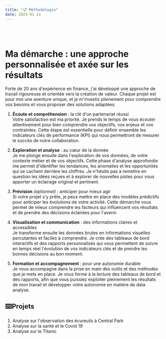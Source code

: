 ```yaml
---
title: "📋 Méthodologie"
date: 2025-01-21
---
```

<link rel="stylesheet" href="{{ '/assets/css/styles.css' | relative_url }}">


<br>
<br>


# **Ma démarche : une approche personnalisée et axée sur les résultats**

Forte de 20 ans d'expérience en finance, j'ai développé une approche de travail rigoureuse et orientée vers la création de valeur. Chaque projet est pour moi une aventure unique, et je m'investis pleinement pour comprendre vos besoins et vous proposer des solutions adaptées.

1. **Écoute et compréhension** : la clé d'un partenariat réussi<br>
Votre satisfaction est ma priorité. Je prends le temps de vous écouter attentivement pour bien comprendre vos objectifs, vos enjeux et vos contraintes. Cette étape est essentielle pour définir ensemble les indicateurs clés de performance (KPI) qui nous permettront de mesurer le succès de notre collaboration.

2. **Exploration et analyse** : au cœur de la donnée<br>
Je me plonge ensuite dans l'exploration de vos données, de votre contexte métier et de vos objectifs. Cette phase d'analyse approfondie me permet d'identifier les tendances, les anomalies et les opportunités qui se cachent derrière les chiffres. Je n'hésite pas à remettre en question les idées reçues et à explorer de nouvelles pistes pour vous apporter un éclairage original et pertinent.

3. **Prévision** _(optionnel)_ : anticiper pour mieux agir<br>
Si votre projet s'y prête, je peux mettre en place des modèles prédictifs pour anticiper les évolutions de votre activité. Cette démarche vous permet de mieux comprendre les facteurs qui influencent vos résultats et de prendre des décisions éclairées pour l'avenir.

4. **Visualisation et communication** : des informations claires et accessibles<br>
Je transforme ensuite les données brutes en informations visuelles percutantes et faciles à comprendre. Je crée des tableaux de bord interactifs et des rapports personnalisés qui vous permettent de suivre en temps réel l'évolution de vos indicateurs clés et de prendre les bonnes décisions au bon moment.

5. **Formation et accompagnement** : pour une autonomie durable<br>
Je vous accompagne dans la prise en main des outils et des méthodes que je mets en place. Je vous forme à la lecture des tableaux de bord et des rapports, afin que vous puissiez exploiter pleinement les résultats de mon travail et développer votre autonomie en matière de data analyse.

## ⌨️Projets

1. Analyse sur l'observation des écureuils à Central Park
1. Analyse sur la santé et le Covid 19
1. Analyse sur le Titanic
   
